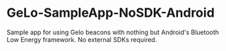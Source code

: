 GeLo-SampleApp-NoSDK-Android
============================

Sample app for using Gelo beacons with nothing but Android's Bluetooth Low Energy framework. No external SDKs required.
